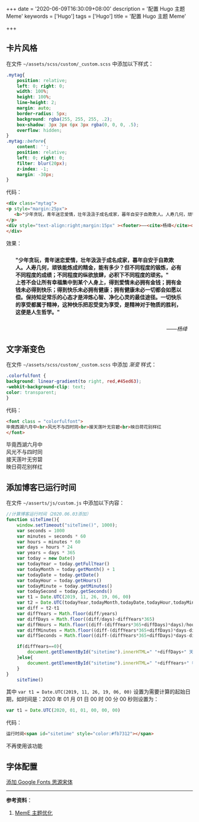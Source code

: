 +++
date = '2020-06-09T16:30:09+08:00'
description = '配置 Hugo 主题 Meme'
keywords = ['Hugo']
tags = ['Hugo']
title = '配置 Hugo 主题 Meme'

+++

## 卡片风格

在文件 `~/assets/scss/custom/_custom.scss` 中添加以下样式：

```scss
.mytag{
    position: relative;
    left: 0; right: 0;
    width: 100%;
    height: 100%;
    line-height: 2;
    margin: auto;
    border-radius: 5px;
    background: rgba(255, 255, 255, .2);
    box-shadow: 3px 3px 6px 3px rgba(0, 0, 0, .5);
    overflow: hidden;
}
.mytag::before{
    content: '';
    position: relative;
    left: 0; right: 0;
    filter: blur(20px);
    z-index: -1;
    margin: -30px;
}
```

代码：

```html
<div class="mytag">
<p style="margin:25px">
   <b>"少年贪玩，青年迷恋爱情，壮年汲汲于成名成家，暮年自安于自欺欺人。人寿几何，顽铁能炼成的精金，能有多少？但不同程度的锻炼，必有不同程度的成绩；不同程度的纵欲放肆，必积下不同程度的顽劣。"<br />上苍不会让所有幸福集中到某个人身上，得到爱情未必拥有金钱；拥有金钱未必得到快乐；得到快乐未必拥有健康；拥有健康未必一切都会如愿以偿。保持知足常乐的心态才是淬炼心智、净化心灵的最佳途径。一切快乐的享受都属于精神，这种快乐把忍受变为享受，是精神对于物质的胜利，这便是人生哲学。"</b>
</p>
<div style="text-align:right;margin:15px" ><footer>——<cite>杨绛</cite></footer></div>
</div>
```

效果：

<div class="mytag">
<p style="margin:25px">
   <b>"少年贪玩，青年迷恋爱情，壮年汲汲于成名成家，暮年自安于自欺欺人。人寿几何，顽铁能炼成的精金，能有多少？但不同程度的锻炼，必有不同程度的成绩；不同程度的纵欲放肆，必积下不同程度的顽劣。"<br />上苍不会让所有幸福集中到某个人身上，得到爱情未必拥有金钱；拥有金钱未必得到快乐；得到快乐未必拥有健康；拥有健康未必一切都会如愿以偿。保持知足常乐的心态才是淬炼心智、净化心灵的最佳途径。一切快乐的享受都属于精神，这种快乐把忍受变为享受，是精神对于物质的胜利，这便是人生哲学。"</b>
</p>
<div style="text-align:right;margin:15px" ><footer>——<cite>杨绛</cite></footer></div>
</div>

## 文字渐变色

在文件 `~/assets/scss/custom/_custom.scss` 中添加 *渐变* 样式：

```scss
.colorfulfont {
background: linear-gradient(to right, red,#45ed63);
-webkit-background-clip: text;
color: transparent;
}
```

代码：

```html
<font class = "colorfulfont">
毕竟西湖六月中<br>风光不与四时同<br>接天莲叶无穷碧<br>映日荷花别样红
</font>
```

<font class = "colorfulfont">
毕竟西湖六月中<br>风光不与四时同<br>接天莲叶无穷碧<br>映日荷花别样红
</font>

## 添加博客已运行时间

在文件 `~/asserts/js/custom.js` 中添加以下内容：

```js
//计算博客运行时间（2020.06.03添加）
function siteTime(){
    window.setTimeout("siteTime()", 1000);
    var seconds = 1000
    var minutes = seconds * 60
    var hours = minutes * 60
    var days = hours * 24
    var years = days * 365
    var today = new Date()
    var todayYear = today.getFullYear()
    var todayMonth = today.getMonth() + 1
    var todayDate = today.getDate()
    var todayHour = today.getHours()
    var todayMinute = today.getMinutes()
    var todaySecond = today.getSeconds()
    var t1 = Date.UTC(2019, 11, 26, 19, 06, 00)
    var t2 = Date.UTC(todayYear,todayMonth,todayDate,todayHour,todayMinute,todaySecond)
    var diff = t2-t1
    var diffYears = Math.floor(diff/years)
    var diffDays = Math.floor((diff/days)-diffYears*365)
    var diffHours = Math.floor((diff-(diffYears*365+diffDays)*days)/hours)
    var diffMinutes = Math.floor((diff-(diffYears*365+diffDays)*days-diffHours*hours)/minutes)
    var diffSeconds = Math.floor((diff-(diffYears*365+diffDays)*days-diffHours*hours-diffMinutes*minutes)/seconds)

    if(diffYears==0){
        document.getElementById("sitetime").innerHTML=" "+diffDays+" 天 "+diffHours+" 小时 "+diffMinutes+" 分钟 "+diffSeconds+" 秒"
    }else{
        document.getElementById("sitetime").innerHTML=" "+diffYears+" 年 "+diffDays+" 天 "+diffHours+" 小时 "+diffMinutes+" 分钟 "+diffSeconds+" 秒"
    }
}
    siteTime()
```

其中 `var t1 = Date.UTC(2019, 11, 26, 19, 06, 00)` 设置为需要计算的起始日期，如时间是：2020 年 01 月 01 日 00 时 00 分 00 秒则设置为：

```js
var t1 = Date.UTC(2020, 01, 01, 00, 00, 00)
```

代码：

```html
运行时间<span id="sitetime" style="color:#fb7312"></span>
```

不再使用该功能

## 字体配置

[添加 Google Fonts 思源宋体](https://immmmm.com/noto-serif-sc-by-google-fonts/)

---

**参考资料**：

1. [MemE 主题优化](https://ztygcs.github.io/posts/meme%E4%B8%BB%E9%A2%98%E4%BC%98%E5%8C%96/)
